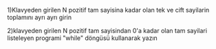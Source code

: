 1)Klavyeden girilen N pozitif tam sayisina kadar olan tek ve cift sayilarin 
toplamını ayrı ayrı girin 

2)klavyeden girilen N pozitif tam sayisindan 0'a kadar olan tam sayilari 
listeleyen programi "while" döngüsü kullanarak yazın
